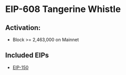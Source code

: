 # EIP-608 Tangerine Whistle

## Activation:
* Block >= 2,463,000 on Mainnet

## Included EIPs
* [EIP-150]()

